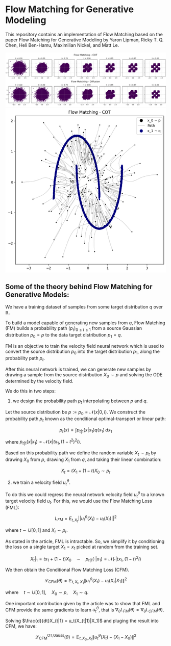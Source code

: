# Flow Matching for Generative Modeling

This repository contains an implementation of Flow Matching based on the paper Flow Matching for Generative Modeling by Yaron Lipman, Ricky T. Q. Chen, Heli Ben-Hamu, Maximilian Nickel, and Matt Le.

![Comparison between Conditional Optimal Transport FM and VP Diffusion FM](/checkers_at_t.png)
![Trajectories of sample points from source to target distribution](/trajectories.png)

## Some of the theory behind Flow Matching for Generative Models:

We have a training dataset of samples from some target distribution $q$ over $\mathbb{R}$. 

To build a model capable of generating new samples from $q$, Flow Matching (FM) builds a probability path $(p_t)_{0 \leq t \leq 1}$ from a source Gaussian distribution $p_0=p$ to the data target distribution $p_1=q$. 

FM is an objective to train the velocity field neural network which is used to convert the source distribution $p_0$ into the target distribution $p_1$, along the probability path $p_t$. 

After this neural network is trained, we can generate new samples by drawing a sample from the source distribution $X_0 \sim p$ and solving the ODE determined by the velocity field. 

We do this in two steps: 

1. we design the probability path $p_t$ interpolating between $p$ and $q$.

Let the source distribution be $p:=p_0=\mathcal{N}(x|0, I)$. We construct the probability path $p_t$ known as the conditional optimal-transport or linear path:

$$
p_t(x) = \int p_{t|1}(x|x_1) q(x_1) \, dx_1
$$

where $p_{t|1}(x|x_1)=\mathcal{N}(x|tx_1, (1-t^2)^2I)$.

Based on this probability path we define the random variable $X_t \sim p_t$ by drawing $X_0$ from $p$, drawing $X_1$ from $q$, and taking their linear combination:

$$
X_t = tX_1 + (1-t)X_0 \sim p_t
$$

2. we train a velocity field $u^\theta_t$.

To do this we could regress the neural network velocity field $u^\theta_t$ to a known target velocity field $u_t$. For this, we would use the Flow Matching Loss (FML):

$$
L_{FM}=E_{t, X_t}||u^\theta_t(X_t)-u_t(X_t)||^2
$$

where $t \sim U[0, 1]$ and $X_t \sim p_t$.

As stated in the article, FML is intractable. So, we simplify it by conditioning the loss on a single target $X_1=x_1$ picked at random from the training set. 

$$
X_t|_1 = t x_1 + (1 - t) X_0 \quad \sim \quad p_{t|1}(\cdot | x_1) = \mathcal{N}(\cdot | t x_1, (1 - t)^2 I)
$$

We then obtain the Conditional Flow Matching Loss (CFM).

$$
\mathcal{L}_{\text{CFM}}(\theta) = \mathbb{E}_{t, X_t, X_1} \| u^\theta_t(X_t) - u_t(X_t | X_1) \|^2
$$

$\text{where} \quad t \sim U[0,1], \quad X_0 \sim p, \quad X_1 \sim q$.

One important contribution given by the article was to show that FML and CFM provide the same gradients to learn $u^\theta_t$, that is $\nabla_\theta L_{FM}(\theta)=\nabla_\theta L_{CFM}(\theta)$.

Solving $\frac{d}{dt}X_{t|1} = u_t(X_{t|1}|X_1)$ and pluging the result into CFM, we have:

$$
\mathcal{L}^{\text{OT,Gauss}}_{\text{CFM}}(\theta) = \mathbb{E}_{t, X_0, X_1} \| u^\theta_t(X_t) - (X_1-X_0) \|^2
$$